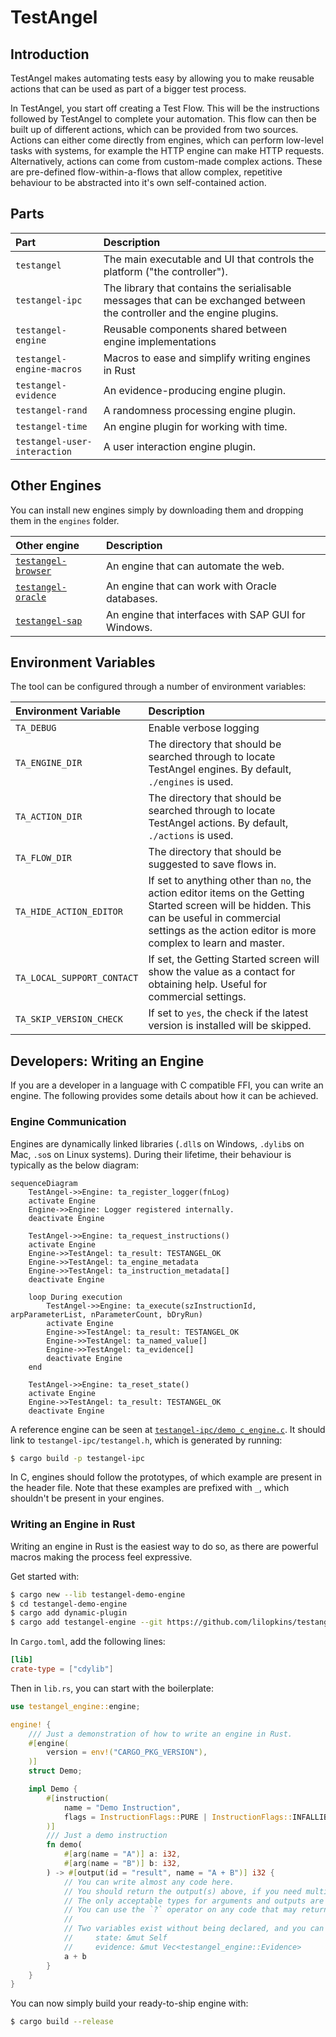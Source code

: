 # TestAngel

## Introduction

TestAngel makes automating tests easy by allowing you to make reusable actions that can be used as part of a bigger test process.

In TestAngel, you start off creating a Test Flow. This will be the instructions followed by TestAngel to complete your automation. This flow can then be built up of different actions, which can be provided from two sources. Actions can either come directly from engines, which can perform low-level tasks with systems, for example the HTTP engine can make HTTP requests. Alternatively, actions can come from custom-made complex actions. These are pre-defined flow-within-a-flows that allow complex, repetitive behaviour to be abstracted into it's own self-contained action.

## Parts

| Part | Description |
|:-----|:------------|
|`testangel`|The main executable and UI that controls the platform ("the controller").|
|`testangel-ipc`|The library that contains the serialisable messages that can be exchanged between the controller and the engine plugins.|
|`testangel-engine`|Reusable components shared between engine implementations|
|`testangel-engine-macros`|Macros to ease and simplify writing engines in Rust|
|`testangel-evidence`|An evidence-producing engine plugin.|
|`testangel-rand`|A randomness processing engine plugin.|
|`testangel-time`|An engine plugin for working with time.|
|`testangel-user-interaction`|A user interaction engine plugin.|

## Other Engines

You can install new engines simply by downloading them and dropping them in the `engines` folder.

| Other engine | Description |
|:-----|:------------|
|[`testangel-browser`](https://github.com/lilopkins/testangel-browser)|An engine that can automate the web.|
|[`testangel-oracle`](https://github.com/lilopkins/testangel-oracle)|An engine that can work with Oracle databases.|
|[`testangel-sap`](https://github.com/lilopkins/testangel-sap)|An engine that interfaces with SAP GUI for Windows.|

## Environment Variables

The tool can be configured through a number of environment variables:

| Environment Variable | Description |
|:---------------------|:------------|
| `TA_DEBUG`           | Enable verbose logging |
| `TA_ENGINE_DIR`      | The directory that should be searched through to locate TestAngel engines. By default, `./engines` is used. |
| `TA_ACTION_DIR`      | The directory that should be searched through to locate TestAngel actions. By default, `./actions` is used. |
| `TA_FLOW_DIR`        | The directory that should be suggested to save flows in. |
| `TA_HIDE_ACTION_EDITOR` | If set to anything other than `no`, the action editor items on the Getting Started screen will be hidden. This can be useful in commercial settings as the action editor is more complex to learn and master. |
| `TA_LOCAL_SUPPORT_CONTACT` | If set, the Getting Started screen will show the value as a contact for obtaining help. Useful for commercial settings. |
| `TA_SKIP_VERSION_CHECK` | If set to `yes`, the check if the latest version is installed will be skipped. |

## Developers: Writing an Engine

If you are a developer in a language with C compatible FFI, you can write an engine. The following provides some details about how it can be achieved.

### Engine Communication

Engines are dynamically linked libraries (`.dll`s on Windows, `.dylib`s on Mac, `.so`s on Linux systems). During their lifetime, their behaviour is typically as the below diagram:

```mermaid
sequenceDiagram
    TestAngel->>Engine: ta_register_logger(fnLog)
    activate Engine
    Engine->>Engine: Logger registered internally.
    deactivate Engine

    TestAngel->>Engine: ta_request_instructions()
    activate Engine
    Engine->>TestAngel: ta_result: TESTANGEL_OK
    Engine->>TestAngel: ta_engine_metadata
    Engine->>TestAngel: ta_instruction_metadata[]
    deactivate Engine

    loop During execution
        TestAngel->>Engine: ta_execute(szInstructionId, arpParameterList, nParameterCount, bDryRun)
        activate Engine
        Engine->>TestAngel: ta_result: TESTANGEL_OK
        Engine->>TestAngel: ta_named_value[]
        Engine->>TestAngel: ta_evidence[]
        deactivate Engine
    end

    TestAngel->>Engine: ta_reset_state()
    activate Engine
    Engine->>TestAngel: ta_result: TESTANGEL_OK
    deactivate Engine
```

A reference engine can be seen at [`testangel-ipc/demo_c_engine.c`](testangel-ipc/demo_c_engine.c). It should link to `testangel-ipc/testangel.h`, which is generated by running:

```sh
$ cargo build -p testangel-ipc
```

In C, engines should follow the prototypes, of which example are present in the header file. Note that these examples are prefixed with `_`, which shouldn't be present in your engines.

### Writing an Engine in Rust

Writing an engine in Rust is the easiest way to do so, as there are powerful macros making the process feel expressive.

Get started with:

```sh
$ cargo new --lib testangel-demo-engine
$ cd testangel-demo-engine
$ cargo add dynamic-plugin
$ cargo add testangel-engine --git https://github.com/lilopkins/testangel
```

In `Cargo.toml`, add the following lines:

```toml
[lib]
crate-type = ["cdylib"]
```

Then in `lib.rs`, you can start with the boilerplate:

```rust
use testangel_engine::engine;

engine! {
    /// Just a demonstration of how to write an engine in Rust.
    #[engine(
        version = env!("CARGO_PKG_VERSION"),
    )]
    struct Demo;

    impl Demo {
        #[instruction(
            name = "Demo Instruction",
            flags = InstructionFlags::PURE | InstructionFlags::INFALLIBLE | InstructionFlags::AUTOMATIC,
        )]
        /// Just a demo instruction
        fn demo(
            #[arg(name = "A")] a: i32,
            #[arg(name = "B")] b: i32,
        ) -> #[output(id = "result", name = "A + B")] i32 {
            // You can write almost any code here.
            // You should return the output(s) above, if you need multiple, these should be written as a tuple.
            // The only acceptable types for arguments and outputs are (currently) i32, f64, bool and String.
            // You can use the `?` operator on any code that may return an error, this will be handled cleanly.
            //
            // Two variables exist without being declared, and you can mutate these as desired:
            //     state: &mut Self
            //     evidence: &mut Vec<testangel_engine::Evidence>
            a + b
        }
    }
}
```

You can now simply build your ready-to-ship engine with:

```sh
$ cargo build --release
```
